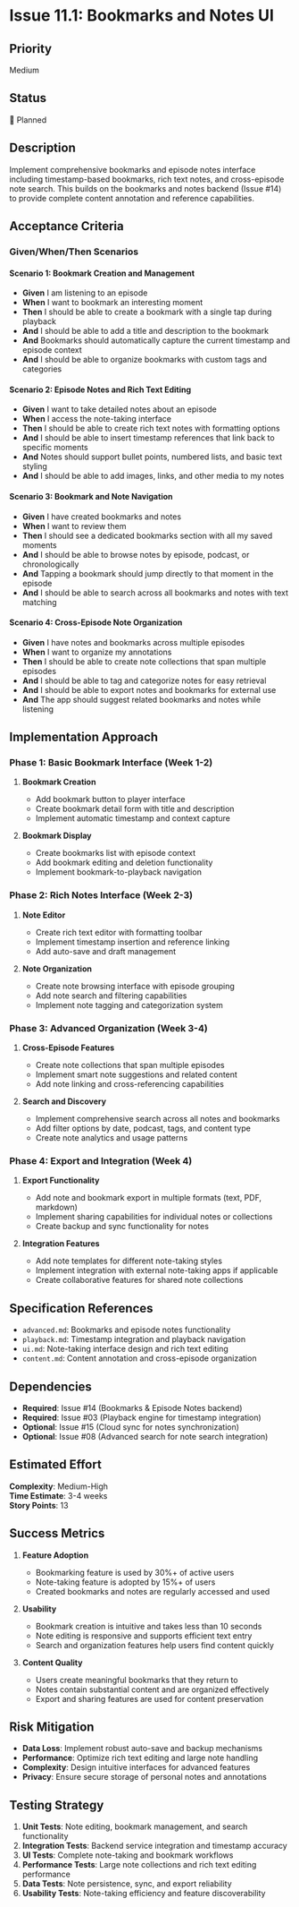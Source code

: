 # Issue 11.1: Bookmarks and Notes UI

## Priority
Medium

## Status
🔄 Planned

## Description
Implement comprehensive bookmarks and episode notes interface including timestamp-based bookmarks, rich text notes, and cross-episode note search. This builds on the bookmarks and notes backend (Issue #14) to provide complete content annotation and reference capabilities.

## Acceptance Criteria

### Given/When/Then Scenarios

#### Scenario 1: Bookmark Creation and Management
- **Given** I am listening to an episode
- **When** I want to bookmark an interesting moment
- **Then** I should be able to create a bookmark with a single tap during playback
- **And** I should be able to add a title and description to the bookmark
- **And** Bookmarks should automatically capture the current timestamp and episode context
- **And** I should be able to organize bookmarks with custom tags and categories

#### Scenario 2: Episode Notes and Rich Text Editing
- **Given** I want to take detailed notes about an episode
- **When** I access the note-taking interface
- **Then** I should be able to create rich text notes with formatting options
- **And** I should be able to insert timestamp references that link back to specific moments
- **And** Notes should support bullet points, numbered lists, and basic text styling
- **And** I should be able to add images, links, and other media to my notes

#### Scenario 3: Bookmark and Note Navigation
- **Given** I have created bookmarks and notes
- **When** I want to review them
- **Then** I should see a dedicated bookmarks section with all my saved moments
- **And** I should be able to browse notes by episode, podcast, or chronologically
- **And** Tapping a bookmark should jump directly to that moment in the episode
- **And** I should be able to search across all bookmarks and notes with text matching

#### Scenario 4: Cross-Episode Note Organization
- **Given** I have notes and bookmarks across multiple episodes
- **When** I want to organize my annotations
- **Then** I should be able to create note collections that span multiple episodes
- **And** I should be able to tag and categorize notes for easy retrieval
- **And** I should be able to export notes and bookmarks for external use
- **And** The app should suggest related bookmarks and notes while listening

## Implementation Approach

### Phase 1: Basic Bookmark Interface (Week 1-2)
1. **Bookmark Creation**
   - Add bookmark button to player interface
   - Create bookmark detail form with title and description
   - Implement automatic timestamp and context capture

2. **Bookmark Display**
   - Create bookmarks list with episode context
   - Add bookmark editing and deletion functionality
   - Implement bookmark-to-playback navigation

### Phase 2: Rich Notes Interface (Week 2-3)
1. **Note Editor**
   - Create rich text editor with formatting toolbar
   - Implement timestamp insertion and reference linking
   - Add auto-save and draft management

2. **Note Organization**
   - Create note browsing interface with episode grouping
   - Add note search and filtering capabilities
   - Implement note tagging and categorization system

### Phase 3: Advanced Organization (Week 3-4)
1. **Cross-Episode Features**
   - Create note collections that span multiple episodes
   - Implement smart note suggestions and related content
   - Add note linking and cross-referencing capabilities

2. **Search and Discovery**
   - Implement comprehensive search across all notes and bookmarks
   - Add filter options by date, podcast, tags, and content type
   - Create note analytics and usage patterns

### Phase 4: Export and Integration (Week 4)
1. **Export Functionality**
   - Add note and bookmark export in multiple formats (text, PDF, markdown)
   - Implement sharing capabilities for individual notes or collections
   - Create backup and sync functionality for notes

2. **Integration Features**
   - Add note templates for different note-taking styles
   - Implement integration with external note-taking apps if applicable
   - Create collaborative features for shared note collections

## Specification References
- `advanced.md`: Bookmarks and episode notes functionality
- `playback.md`: Timestamp integration and playback navigation
- `ui.md`: Note-taking interface design and rich text editing
- `content.md`: Content annotation and cross-episode organization

## Dependencies
- **Required**: Issue #14 (Bookmarks & Episode Notes backend)
- **Required**: Issue #03 (Playback engine for timestamp integration)
- **Optional**: Issue #15 (Cloud sync for notes synchronization)
- **Optional**: Issue #08 (Advanced search for note search integration)

## Estimated Effort
**Complexity**: Medium-High  
**Time Estimate**: 3-4 weeks  
**Story Points**: 13

## Success Metrics
1. **Feature Adoption**
   - Bookmarking feature is used by 30%+ of active users
   - Note-taking feature is adopted by 15%+ of users
   - Created bookmarks and notes are regularly accessed and used

2. **Usability**
   - Bookmark creation is intuitive and takes less than 10 seconds
   - Note editing is responsive and supports efficient text entry
   - Search and organization features help users find content quickly

3. **Content Quality**
   - Users create meaningful bookmarks that they return to
   - Notes contain substantial content and are organized effectively
   - Export and sharing features are used for content preservation

## Risk Mitigation
- **Data Loss**: Implement robust auto-save and backup mechanisms
- **Performance**: Optimize rich text editing and large note handling
- **Complexity**: Design intuitive interfaces for advanced features
- **Privacy**: Ensure secure storage of personal notes and annotations

## Testing Strategy
1. **Unit Tests**: Note editing, bookmark management, and search functionality
2. **Integration Tests**: Backend service integration and timestamp accuracy
3. **UI Tests**: Complete note-taking and bookmark workflows
4. **Performance Tests**: Large note collections and rich text editing performance
5. **Data Tests**: Note persistence, sync, and export reliability
6. **Usability Tests**: Note-taking efficiency and feature discoverability